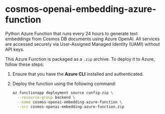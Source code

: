 # cosmos-openai-embedding-azure-function
Python Azure Function that runs every 24 hours to generate text embeddings from Cosmos DB documents using Azure OpenAI. All services are accessed securely via User-Assigned Managed Identity (UAMI) without API keys.

This Azure Function is packaged as a `.zip` archive. To deploy it to Azure, follow these steps:

1. Ensure that you have the **Azure CLI** installed and authenticated.
2. Deploy the function using the following command:

   ```bash
   az functionapp deployment source config-zip \
     --resource-group backend \
     --name cosmos-openai-embedding-azure-function \
     --src cosmos-openai-embedding-azure-function.zip
